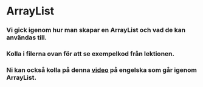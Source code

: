 # ArrayList 
### Vi gick igenom hur man skapar en ArrayList och vad de kan användas till.
### Kolla i filerna ovan för att se exempelkod från lektionen.
### Ni kan också kolla på denna [video](https://www.youtube.com/watch?v=e7U-wWdsp78 "youtube") på engelska som går igenom ArrayList.